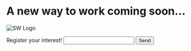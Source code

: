 # A new way to work coming soon...

![SW Logo](/docs/assets/Logo_4.png)

<form
  action="https://formspree.io/f/xbjqedrr"
  method="POST"
>
  <label>
    Register your interest!
    <input type="email" name="_replyto">
  </label>
  <!-- your other form fields go here -->
  <button type="submit">Send</button>
</form>